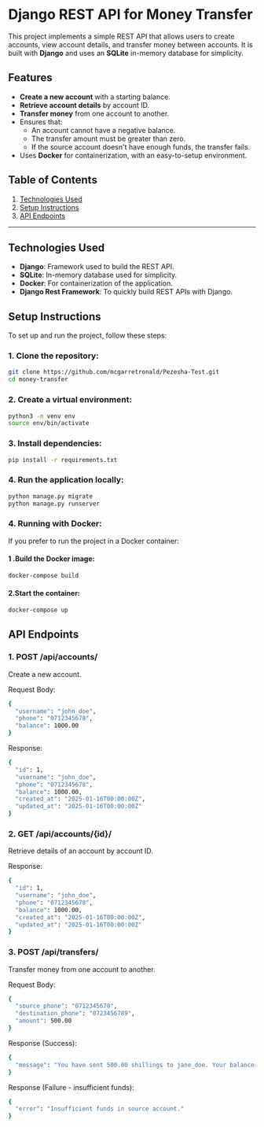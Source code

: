 # Django REST API for Money Transfer

This project implements a simple REST API that allows users to create accounts, view account details, and transfer money between accounts. It is built with **Django** and uses an **SQLite** in-memory database for simplicity.

## Features

- **Create a new account** with a starting balance.
- **Retrieve account details** by account ID.
- **Transfer money** from one account to another.
- Ensures that:
  - An account cannot have a negative balance.
  - The transfer amount must be greater than zero.
  - If the source account doesn't have enough funds, the transfer fails.
- Uses **Docker** for containerization, with an easy-to-setup environment.

## Table of Contents

1. [Technologies Used](#technologies-used)
2. [Setup Instructions](#setup-instructions)
3. [API Endpoints](#api-endpoints)

---

## Technologies Used

- **Django**: Framework used to build the REST API.
- **SQLite**: In-memory database used for simplicity.
- **Docker**: For containerization of the application.
- **Django Rest Framework**: To quickly build REST APIs with Django.

## Setup Instructions

To set up and run the project, follow these steps:

### 1. Clone the repository:

```bash
git clone https://github.com/mcgarretronald/Pezesha-Test.git
cd money-transfer

```
### 2. Create a virtual environment:

```bash
python3 -m venv env
source env/bin/activate
```
### 3. Install dependencies:

```bash
pip install -r requirements.txt
```
### 4. Run the application locally:
```bash
python manage.py migrate 
python manage.py runserver
```
### 4. Running with Docker:
If you prefer to run the project in a Docker container:
#### 1 .Build the Docker image:
```bash
docker-compose build
```
#### 2.Start the container:
```bash
docker-compose up
```
## API Endpoints
### 1. POST /api/accounts/
Create a new account.

Request Body:
```bash
{
  "username": "john_doe",
  "phone": "0712345678",
  "balance": 1000.00
}
```
Response:

```bash
{
  "id": 1,
  "username": "john_doe",
  "phone": "0712345678",
  "balance": 1000.00,
  "created_at": "2025-01-16T00:00:00Z",
  "updated_at": "2025-01-16T00:00:00Z"
}
```
### 2. GET /api/accounts/{id}/
Retrieve details of an account by account ID.

Response:
```bash
{
  "id": 1,
  "username": "john_doe",
  "phone": "0712345678",
  "balance": 1000.00,
  "created_at": "2025-01-16T00:00:00Z",
  "updated_at": "2025-01-16T00:00:00Z"
}
```
### 3. POST /api/transfers/
Transfer money from one account to another.

Request Body:
```bash
{
  "source_phone": "0712345678",
  "destination_phone": "0723456789",
  "amount": 500.00
}
```
Response (Success):
```bash
{
  "message": "You have sent 500.00 shillings to jane_doe. Your balance is 500.00."
}
```
Response (Failure - insufficient funds):
```bash
{
  "error": "Insufficient funds in source account."
}
```
